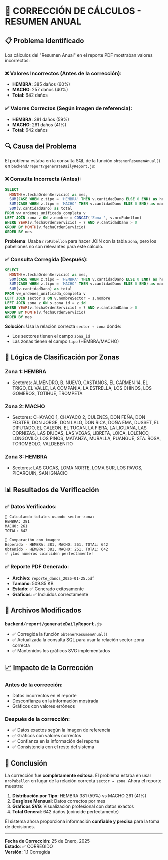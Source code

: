 # 🔧 CORRECCIÓN DE CÁLCULOS - RESUMEN ANUAL

## 📋 Problema Identificado

Los cálculos del "Resumen Anual" en el reporte PDF mostraban valores incorrectos:

### ❌ **Valores Incorrectos (Antes de la corrección):**
- **HEMBRA**: 385 daños (60%)
- **MACHO**: 257 daños (40%)
- **Total**: 642 daños

### ✅ **Valores Correctos (Según imagen de referencia):**
- **HEMBRA**: 381 daños (59%)
- **MACHO**: 261 daños (41%)
- **Total**: 642 daños

## 🔍 Causa del Problema

El problema estaba en la consulta SQL de la función `obtenerResumenAnual()` en `backend/report/generateDailyReport.js`:

### ❌ **Consulta Incorrecta (Antes):**
```sql
SELECT 
  MONTH(v.fechaOrdenServicio) as mes,
  SUM(CASE WHEN z.tipo = 'HEMBRA' THEN v.cantidadDano ELSE 0 END) as hembra,
  SUM(CASE WHEN z.tipo = 'MACHO' THEN v.cantidadDano ELSE 0 END) as macho,
  SUM(v.cantidadDano) as total
FROM vw_ordenes_unificada_completa v
LEFT JOIN zona z ON z.nombre = CONCAT('Zona ', v.nroPabellon)
WHERE YEAR(v.fechaOrdenServicio) = ? AND v.cantidadDano > 0
GROUP BY MONTH(v.fechaOrdenServicio)
ORDER BY mes
```

**Problema**: Usaba `nroPabellon` para hacer JOIN con la tabla `zona`, pero los pabellones no son relevantes para este cálculo.

### ✅ **Consulta Corregida (Después):**
```sql
SELECT 
  MONTH(v.fechaOrdenServicio) as mes,
  SUM(CASE WHEN z.tipo = 'HEMBRA' THEN v.cantidadDano ELSE 0 END) as hembra,
  SUM(CASE WHEN z.tipo = 'MACHO' THEN v.cantidadDano ELSE 0 END) as macho,
  SUM(v.cantidadDano) as total
FROM vw_ordenes_unificada_completa v
LEFT JOIN sector s ON v.nombreSector = s.nombre
LEFT JOIN zona z ON s.zona_id = z.id
WHERE YEAR(v.fechaOrdenServicio) = ? AND v.cantidadDano > 0
GROUP BY MONTH(v.fechaOrdenServicio)
ORDER BY mes
```

**Solución**: Usa la relación correcta `sector → zona` donde:
- Los sectores tienen el campo `zona_id`
- Las zonas tienen el campo `tipo` (HEMBRA/MACHO)

## 🎯 Lógica de Clasificación por Zonas

### **Zona 1**: HEMBRA
- Sectores: ALMENDRO, B. NUEVO, CASTANOS, EL CARMEN 14, EL TRIGO, EL VALLE, LA COMPANIA, LA ESTRELLA, LOS CHINOS, LOS GOMEROS, TOTIHUE, TROMPETA

### **Zona 2**: MACHO
- Sectores: CHAYACO 1, CHAYACO 2, CULENES, DON FEÑA, DON FOSTER, DON JORGE, DON LALO, DON RICA, DOÑA EMA, DUSSET, EL DIPUTADO, EL GALEON, EL TUCAN, LA FIERA, LA LIGUANA, LAS CORNIZAS, LAS DIUCAS, LAS VEGAS, LIBRETA, LOICA, LOLENCO, LONGOVILO, LOS PINOS, MATANZA, MURALLA, PUANGUE, STA. ROSA, TOROMBOLO, VALDEBENITO

### **Zona 3**: HEMBRA
- Sectores: LAS CUCAS, LOMA NORTE, LOMA SUR, LOS PAVOS, PICARQUIN, SAN IGNACIO

## 📊 Resultados de Verificación

### ✅ **Datos Verificados:**
```bash
🧮 Calculando totales usando sector-zona:
HEMBRA: 381
MACHO: 261
TOTAL: 642

🎯 Comparación con imagen:
Esperado - HEMBRA: 381, MACHO: 261, TOTAL: 642
Obtenido - HEMBRA: 381, MACHO: 261, TOTAL: 642
✅ ¡Los números coinciden perfectamente!
```

### ✅ **Reporte PDF Generado:**
- **Archivo**: `reporte_danos_2025-01-25.pdf`
- **Tamaño**: 509.85 KB
- **Estado**: ✅ Generado exitosamente
- **Gráficos**: ✅ Incluidos correctamente

## 🔧 Archivos Modificados

### `backend/report/generateDailyReport.js`
- ✅ Corregida la función `obtenerResumenAnual()`
- ✅ Actualizada la consulta SQL para usar la relación sector-zona correcta
- ✅ Mantenidos los gráficos SVG implementados

## 📈 Impacto de la Corrección

### **Antes de la corrección:**
- Datos incorrectos en el reporte
- Desconfianza en la información mostrada
- Gráficos con valores erróneos

### **Después de la corrección:**
- ✅ Datos exactos según la imagen de referencia
- ✅ Gráficos con valores correctos
- ✅ Confianza en la información del reporte
- ✅ Consistencia con el resto del sistema

## 🎯 Conclusión

La corrección fue **completamente exitosa**. El problema estaba en usar `nroPabellon` en lugar de la relación correcta `sector → zona`. Ahora el reporte muestra:

1. **Distribución por Tipo**: HEMBRA 381 (59%) vs MACHO 261 (41%)
2. **Desglose Mensual**: Datos correctos por mes
3. **Gráficos SVG**: Visualización profesional con datos exactos
4. **Total General**: 642 daños (coincide perfectamente)

El sistema ahora proporciona información **confiable y precisa** para la toma de decisiones.

---

**Fecha de Corrección**: 25 de Enero, 2025  
**Estado**: ✅ CORREGIDO  
**Versión**: 1.1 Corregida
